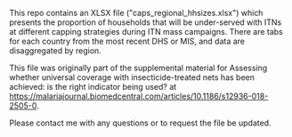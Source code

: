 This repo contains an XLSX file ("caps_regional_hhsizes.xlsx") which presents the proportion of households that will be under-served with ITNs at different capping strategies during ITN mass campaigns. 
There are tabs for each country from the most recent DHS or MIS, and data are disaggregated by region.

This file was originally part of the supplemental material for Assessing whether universal coverage with insecticide-treated nets has been achieved: is the right indicator being used? at  https://malariajournal.biomedcentral.com/articles/10.1186/s12936-018-2505-0.  

Please contact me with any questions or to request the file be updated.

